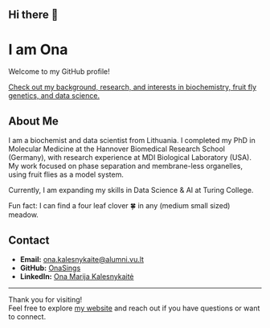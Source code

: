 ## Hi there 👋

<!--
**OnaSings/OnaSings** is a ✨ _special_ ✨ repository because its `README.md` (this file) appears on your GitHub profile.
-->

# I am Ona

Welcome to my GitHub profile!  

[Check out my background, research, and interests in biochemistry, fruit fly genetics, and data science.](https://onasings.github.io/OnaSings/)

## About Me

I am a biochemist and data scientist from Lithuania. I completed my PhD in Molecular Medicine at the Hannover Biomedical Research School (Germany), with research experience at MDI Biological Laboratory (USA). My work focused on phase separation and membrane-less organelles, using fruit flies as a model system.

Currently, I am expanding my skills in Data Science & AI at Turing College.

Fun fact: I can find a four leaf clover 🍀 in any (medium small sized) meadow.

## Contact

- **Email:** ona.kalesnykaite@alumni.vu.lt  
- **GitHub:** [OnaSings](https://github.com/OnaSings)  
- **LinkedIn:** [Ona Marija Kalesnykaitė](https://www.linkedin.com/in/onamarijakal/)

---

Thank you for visiting!  
Feel free to explore [my website](https://onasings.github.io/OnaSings/) and reach out if you have questions or want to connect.


